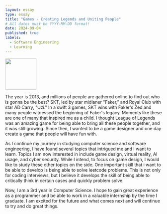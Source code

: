 ```yaml
---
layout: essay
type: essay
title: "Games - Creating Legends and Uniting People"
# All dates must be YYYY-MM-DD format!
date: 2024-09-04
published: true
labels:
  - Software Engineering
  - Learning
---
```


<img width="100px" class="rounded float-start pe-4" src="../img/igniting/paintbrushes.jpg">

The year is 2013, and millions of people are gathered online to find out who is gonna be the best? SKT, led by star midlaner "Faker," and Royal Club with star AD Carry, "Uzi." In a swift 3 games, SKT wins with Faker's Zed and many people witnessed the beginning of Faker's legacy. Moments like these are one of many that inspired me as a child. I thought League of Legends was an amazing game for being able to bring all these people together, and it was still growing. Since then, I wanted to be a game designer and one day create a game that people will have fun with.

As I continue my journey in studying computer science and software engineering, I have found several topics that intrigued me and I want to learn. Topics I am now interested in include game design, virtual reality, AI usage, and cyber security. While I intend, to focus on game design, I would like to study these other topics on the side. One important skill that i want to be able to develop is being able to solve leetcode problems. This is not only for coding interviews, but I believe it develops the skill of being able to critically think in certain cases and quickly problem solve.

Now, I am a 3rd year in Computer Science. I hope to gain great experience as a programmer and be able to work in a valuable internship by the time I graduate. I am excited for the future and what comes next and will continue to try and do great things.

